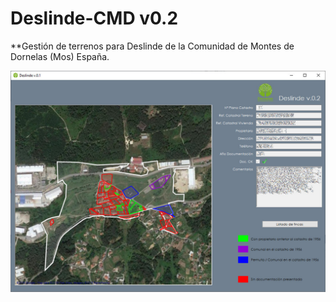 # Deslinde-CMD v0.2

**Gestión de terrenos para Deslinde de la Comunidad de Montes de Dornelas (Mos) España.

![Pantalla Principal](https://github.com/spuime/Deslinde-CMD/blob/master/Screenshots/app_deslinde1.jpg)
